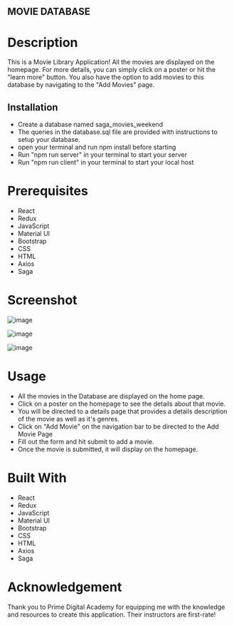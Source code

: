 ## MOVIE DATABASE

# Description

This is a Movie Library Application! All the movies are displayed on the homepage. For more details, you can simply click on a poster or hit the "learn more" button. You also have the option to add movies to this database by navigating to the "Add Movies" page.

## Installation

- Create a database named saga_movies_weekend
- The queries in the database.sql file are provided with instructions to setup your database.
- open your terminal and run npm install before starting
- Run "npm run server" in your terminal to start your server
- Run "npm run client" in your terminal to start your local host

# Prerequisites

- React
- Redux
- JavaScript
- Material UI
- Bootstrap
- CSS
- HTML
- Axios
- Saga

# Screenshot

![image](https://user-images.githubusercontent.com/67838283/99199872-c418b380-2767-11eb-8e96-e22bfa665f42.png)

![image](https://user-images.githubusercontent.com/67838283/99199909-f62a1580-2767-11eb-9553-7d8bd4902791.png)

![image](https://user-images.githubusercontent.com/67838283/99199921-03df9b00-2768-11eb-9ff0-80d0587e9115.png)

# Usage

- All the movies in the Database are displayed on the home page.
- Click on a poster on the homepage to see the details about that movie.
- You will be directed to a details page that provides a details description of the movie as well as it's genres.
- Click on "Add Movie" on the navigation bar to be directed to the Add Movie Page
- Fill out the form and hit submit to add a movie.
- Once the movie is submitted, it will display on the homepage.

# Built With

- React
- Redux
- JavaScript
- Material UI
- Bootstrap
- CSS
- HTML
- Axios
- Saga

# Acknowledgement

Thank you to Prime Digital Academy for equipping me with the knowledge and resources to create this application. Their instructors are first-rate!
